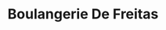 ---
title: "Boulangerie De Freitas"
url: /ygos-saint-saturnin/boulangerie-de-freitas/
shop: boulangerie
---